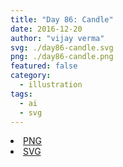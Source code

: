```yaml
---
title: "Day 86: Candle"
date: 2016-12-20
author: "vijay verma"
svg: ./day86-candle.svg
png: ./day86-candle.png
featured: false
category:
  - illustration
tags:
  - ai
  - svg
---
```

<li><a href="./day86-candle.png" download className="btn-png">PNG</a></li>
<li><a href="./day86-candle.svg" download className="btn-svg">SVG</a></li>
